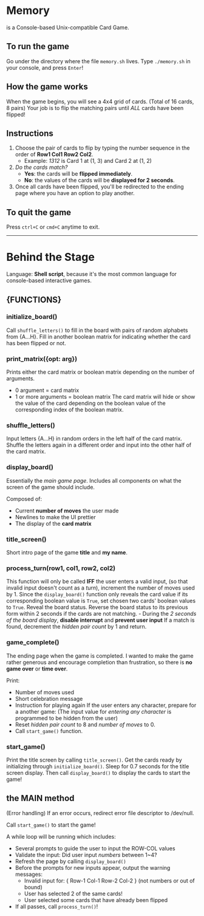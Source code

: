 # Memory
is a Console-based Unix-compatible Card Game.

## To run the game
Go under the directory where the file `memory.sh` lives.
Type `./memory.sh` in your console, and press `Enter`!

## How the game works
When the game begins, you will see a 4x4 grid of cards. (Total of 16 cards, 8 pairs)
Your job is to flip the matching pairs until *ALL* cards have been flipped!

## Instructions
1. Choose the pair of cards to flip by typing the number sequence in the order of **Row1 Col1 Row2 Col2**.
   - Example: *1312* is Card 1 at (1, 3) and Card 2 at (1, 2)
2. *Do the cards match?*
   - **Yes**: the cards will be **flipped immediately**.
   - **No**: the values of the cards will be **displayed for 2 seconds**.
3. Once all cards have been flipped, you'll be redirected to the ending page where you have an option to play another.

## To quit the game
Press `ctrl+C` or `cmd+C` anytime to exit.

_____________________________________________________________________________________________
# Behind the Stage
Language: **Shell script**, because it's the most common language for console-based interactive games.

## {FUNCTIONS}
### initialize_board()
Call `shuffle_letters()` to fill in the board with pairs of random alphabets from {A...H}.
Fill in another boolean matrix for indicating whether the card has been flipped or not.
### print_matrix({opt: arg})
Prints either the card matrix or boolean matrix depending on the number of arguments.
   - 0 argument = card matrix
   - 1 or more arguments = boolean matrix
The card matrix will hide or show the value of the card depending on the boolean value of the corresponding index of the boolean matrix.

### shuffle_letters()
Input letters {A...H} in random orders in the left half of the card matrix.
Shuffle the letters again in a different order and input into the other half of the card matrix.

### display_board()
Essentially the *main game page*.
Includes all components on what the screen of the game should include.

Composed of:
   - Current **number of moves** the user made
   - Newlines to make the UI prettier
   - The display of the **card matrix**

### title_screen()
Short intro page of the game **title** and **my name**.

### process_turn(row1, col1, row2, col2)
This function will only be called **IFF** the user enters a valid input, (so that invalid input doesn't count as a *turn*), increment the number of moves used by 1.
Since the `display_board()` function only reveals the card value if its corresponding boolean value is `True`, set chosen two cards' boolean values to `True`.
Reveal the board status.
Reverse the board status to its previous form within 2 seconds if the cards are not matching.
    - During the *2 seconds of the board display*, **disable interrupt** and **prevent user input**
If a match is found, decrement the *hidden pair count* by 1 and return.

### game_complete()
The ending page when the game is completed.
I wanted to make the game rather generous and encourage completion than frustration, so there is **no game over** or **time over**.

Print:
   - Number of moves used
   - Short celebration message
   - Instruction for playing again
If the user enters any character, prepare for a another game:
(The input value for *entering any character* is programmed to be hidden from the user)
   - Reset *hidden pair count* to 8 and *number of moves* to 0.
   - Call `start_game()` function.

### start_game()
Print the title screen by calling `title_screen()`.
Get the cards ready by initializing through `initialize_board()`.
Sleep for 0.7 seconds for the title screen display.
Then call `display_board()` to display the cards to start the game!

## the MAIN method
(Error handling)
If an error occurs, redirect error file descriptor to /dev/null.

Call `start_game()` to start the game!

A while loop will be running which includes:
   - Several prompts to guide the user to input the ROW-COL values
   - Validate the input: Did user input *numbers* between 1~4?
   - Refresh the page by calling `display_board()`
   - Before the prompts for new inputs appear, output the warning messages:
      - Invalid input for: { Row-1 Col-1 Row-2 Col-2 } (not numbers or out of bound)
      - User has selected 2 of the same cards!
      - User selected some cards that have already been flipped
   - If all passes, call `process_turn()`!

<!-- A brief explanation of your design choices and any data structures or algorithms that you implemented
Choice of tooling (language, libraries, test runner, etc.) and rationale behind those choices. -->
